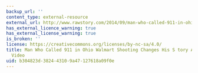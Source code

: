 ```yaml
---
backup_url: ''
content_type: external-resource
external_url: http://www.rawstory.com/2014/09/man-who-called-911-in-ohio-walmart-shooting-changes-his-story-after-viewing-video/
has_external_licence_warning: true
has_external_license_warning: true
is_broken: ''
license: https://creativecommons.org/licenses/by-nc-sa/4.0/
title: Man Who Called 911 in Ohio Walmart Shooting Changes His S tory After Viewing
  Video
uid: b304823d-3824-4310-9a47-127618a09f0e
---
```

